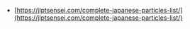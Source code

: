 
- [https://jlptsensei.com/complete-japanese-particles-list/](https://jlptsensei.com/complete-japanese-particles-list/)
